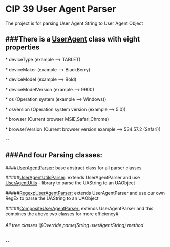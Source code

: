  CIP 39 User Agent Parser
====================

The project is for parsing User Agent String to User Agent Object

###There is a [UserAgent](https://github.com/Gpetkov/UserAgentRepository/blob/master/UserAgentParser/src/uk/co/newsint/cip/utilities/ua/UserAgent.java) class with eight properties
-
<p>* deviceType          (example --> TABLET)
<p>* deviceMaker        (example --> BlackBerry)
<p>* deviceModel          (example --> Bold)
<p>* deviceModelVersion  (example --> 9900)
<p>* os                   (Operation system (example --> Windows))
<p>* osVersion (Operation system version (example --> 5.0))
<p>* browser (Current browser MSIE,Safari,Chrome)
<p>* browserVersion (Current browser version example --> 534.57.2 (Safari))

--

###And four Parsing classes:
-
####[UserAgentParser](https://github.com/Gpetkov/UserAgentRepository/blob/master/UserAgentParser/src/uk/co/newsint/cip/utilities/ua/UserAgentParser.java): base abstract class for all parser classes

#####[UserAgentUtilsParser](https://github.com/Gpetkov/UserAgentRepository/blob/master/UserAgentParser/src/uk/co/newsint/cip/utilities/ua/UserAgentUtilsParser.java): extends UserAgentParser and use [UserAgentUtils](http://user-agent-utils.java.net/) - library to parse the UAString to an UAObject

#####[RegexpUserAgentParser:](https://github.com/Gpetkov/UserAgentRepository/blob/master/UserAgentParser/src/uk/co/newsint/cip/utilities/ua/RegexpUserAgentParser.java) extends UserAgentParser and use our own RegEx to parse the UAString to an UAObject

#####[CompositeUserAgentParser:](https://github.com/Gpetkov/UserAgentRepository/blob/master/UserAgentParser/src/uk/co/newsint/cip/utilities/ua/CompositeUserAgentParser.java) extends UserAgentParser and this combines the above two classes for more efficiency#
 
###### All tree classes @Override parse(String userAgentString) method
--

